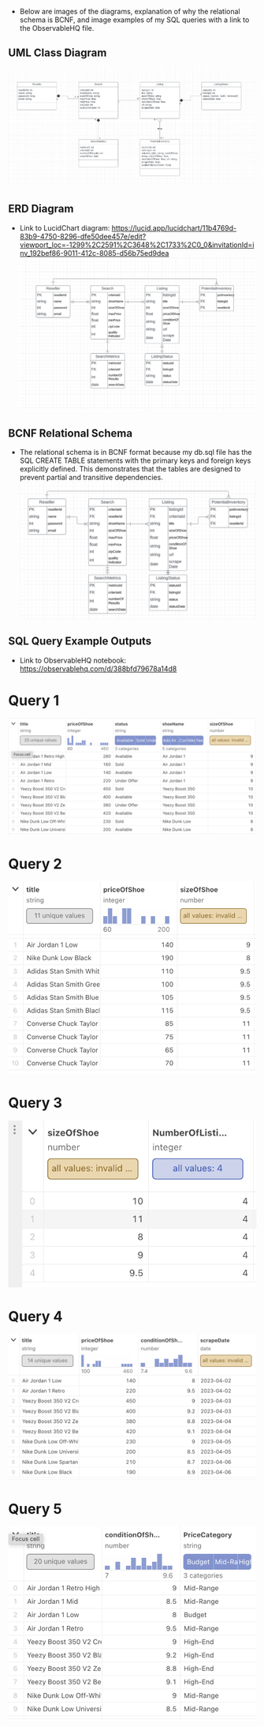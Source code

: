 - Below are images of the diagrams, explanation of why the relational schema is BCNF, and image examples of my SQL queries with a link to the ObservableHQ file. 

## UML Class Diagram
![alt text](https://github.com/Isaac-Porat/CS3200-Project-1/blob/main/UML%20Class%20Diagram.png)

## ERD Diagram
- Link to LucidChart diagram: https://lucid.app/lucidchart/11b4769d-83b9-4750-8296-dfe50dee457e/edit?viewport_loc=-1299%2C2591%2C3648%2C1733%2C0_0&invitationId=inv_192bef86-9011-412c-8085-d56b75ed9dea
![alt text](https://github.com/Isaac-Porat/CS3200-Project-1/blob/main/ERD%20Diagram.png)

## BCNF Relational Schema
- The relational schema is in BCNF format because my db.sql file has the SQL CREATE TABLE statements with the primary keys and foreign keys explicitly defined. This demonstrates that the tables are designed to prevent partial and transitive dependencies.
![alt text](https://github.com/Isaac-Porat/CS3200-Project-1/blob/main/BCNF%20Relational%20Schema.png)

## SQL Query Example Outputs
- Link to ObservableHQ notebook: https://observablehq.com/d/388bfd79678a14d8
# Query 1
![alt text](https://github.com/Isaac-Porat/CS3200-Project-1/blob/main/Query1-example-output.png)
# Query 2
![alt text](https://github.com/Isaac-Porat/CS3200-Project-1/blob/main/Query2-example-output.png)
# Query 3
![alt text](https://github.com/Isaac-Porat/CS3200-Project-1/blob/main/Query3-example-output.png)
# Query 4
![alt text](https://github.com/Isaac-Porat/CS3200-Project-1/blob/main/Query4-example-output.png)
# Query 5
![alt text](https://github.com/Isaac-Porat/CS3200-Project-1/blob/main/Query5-example-output.png)



  



